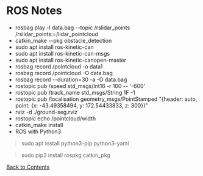 # ROS Notes

* rosbag  play  -l  data.bag  --topic  /rslidar_points  /rslidar_points:=/lidar_pointcloud
* catkin_make  --pkg  obstacle_detection
* sudo  apt  install  ros-kinetic-can
* sudo  apt  install  ros-kinetic-can-msgs
* sudo  apt  install  ros-kinetic-canopen-master
* rosbag  record  /pointcloud  -o  data1
* rosbag  record  /pointcloud  -O  data.bag
* rosbag  record  --duration=30  -a  -O  data.bag
* rostopic pub /speed std_msgs/Int16 -r 100 -- '-600'
* rostopic pub /track_name std_msgs/String 1F -1
* rostopic pub /localisation geometry_msgs/PointStamped "{header: auto, point: {x: -43.49358494, y: 172.54433833, z: 300}}"
* rviz -d ./ground-seg.rviz
* rostopic  echo  /pointcloud/width
* catkin_make install
* ROS with Python3
> sudo apt install python3-pip python3-yaml

> sudo pip3 install rospkg catkin_pkg

[Back to Contents](./README.md)
